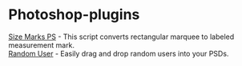 # Photoshop-plugins
<a href="https://github.com/romashamin/Size-Marks-PS">Size Marks PS</a> - This script converts rectangular marquee to labeled measurement mark.<br>
<a href="https://randomuser.me/photoshop.html">Random User</a> - Easily drag and drop random users into your PSDs.<br>

